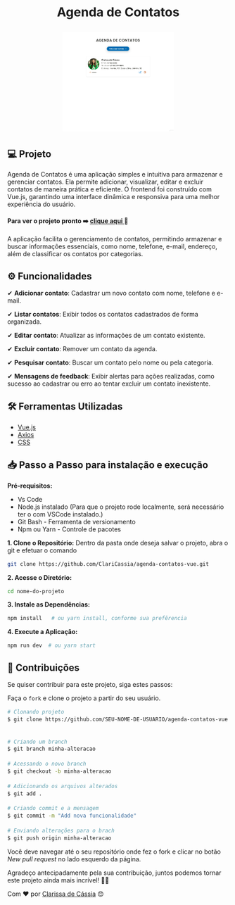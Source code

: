 
<h1 align="center" fontSize="60px">
 Agenda de Contatos
</p>

<p align="center">
  <img alt="Layout da aplicação" width="50%" src="./src/assets/img/gif-desktop.gif" />
</p>

## 💻 Projeto

Agenda de Contatos é uma aplicação simples e intuitiva para armazenar e gerenciar contatos. Ela permite adicionar, visualizar, editar e excluir contatos de maneira prática e eficiente. O frontend foi construído com Vue.js, garantindo uma interface dinâmica e responsiva para uma melhor experiência do usuário.

#### Para ver o projeto pronto ➡️ [clique aqui ](https://agenda-contatos-vue.vercel.app/) 🚀

A aplicação facilita o gerenciamento de contatos, permitindo armazenar e buscar informações essenciais, como nome, telefone, e-mail, endereço, além de classificar os contatos por categorias.

<h2>⚙️ Funcionalidades</h2>
<p>✔ <strong>Adicionar contato</strong>: Cadastrar um novo contato com nome, telefone e e-mail.</p>
<p>✔ <strong>Listar contatos</strong>: Exibir todos os contatos cadastrados de forma organizada.</p>
<p>✔ <strong>Editar contato</strong>: Atualizar as informações de um contato existente.</p>
<p>✔ <strong>Excluir contato</strong>: Remover um contato da agenda.</p>
<p>✔ <strong>Pesquisar contato</strong>: Buscar um contato pelo nome ou pela categoria.</p>
<p>✔ <strong>Mensagens de feedback</strong>: Exibir alertas para ações realizadas, como sucesso ao cadastrar ou erro ao tentar excluir um contato inexistente.</p>

## 🛠️ Ferramentas Utilizadas

- [Vue.js](https://vuejs.org/)
- [Axios](https://axios-http.com/ptbr/docs/intro)
- [CSS](https://developer.mozilla.org/pt-BR/docs/Web/CSS)

## 📥 Passo a Passo  para instalação e execução

 **Pré-requisitos:**

- Vs Code
- Node.js instalado (Para que o projeto rode localmente, será necessário ter o  com VSCode instalado.)
- Git Bash - Ferramenta de versionamento
- Npm ou Yarn - Controle de pacotes

 **1. Clone o Repositório:**
   Dentro da pasta onde deseja salvar o projeto, abra o git e efetuar o comando

   ```bash
   git clone https://github.com/ClariCassia/agenda-contatos-vue.git
   
   ```

 **2. Acesse o Diretório:**

   ```bash
   cd nome-do-projeto
   ```

 **3. Instale as Dependências:**

   ```bash
   npm install   # ou yarn install, conforme sua prefêrencia
   ```

 **4. Execute a Aplicação:**

   ```bash
   npm run dev  # ou yarn start
   ```



## 🤝 Contribuições

Se quiser contribuir para este projeto, siga estes passos:

Faça o `fork` e clone o projeto a partir do seu usuário.

```bash
# Clonando projeto
$ git clone https://github.com/SEU-NOME-DE-USUARIO/agenda-contatos-vue.git


# Criando um branch
$ git branch minha-alteracao

# Acessando o novo branch
$ git checkout -b minha-alteracao

# Adicionando os arquivos alterados
$ git add .

# Criando commit e a mensagem
$ git commit -m "Add nova funcionalidade"

# Enviando alterações para o brach
$ git push origin minha-alteracao
```

Você deve navegar até o seu repositório onde fez o fork e clicar no botão *New pull request* no lado esquerdo da página.

Agradeço antecipadamente pela sua contribuição, juntos podemos tornar este projeto ainda mais incrível! 🙏🌟

Com ❤️ por [Clarissa de Cássia](www.linkedin.com/in/clarissa-cassia-dev-full-stack) 😊
